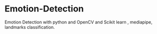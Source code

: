 # Emotion-Detection
Emotion Detection with python and OpenCV and Scikit learn , mediapipe, landmarks classification.
